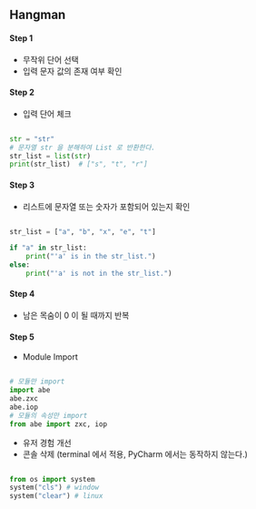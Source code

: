 ## Hangman

#### Step 1

- 무작위 단어 선택
- 입력 문자 값의 존재 여부 확인

#### Step 2

- 입력 단어 체크
```python

str = "str"
# 문자열 str 을 분해하여 List 로 반환한다.
str_list = list(str)
print(str_list)  # ["s", "t", "r"]
```

#### Step 3

- 리스트에 문자열 또는 숫자가 포함되어 있는지 확인

```python

str_list = ["a", "b", "x", "e", "t"]

if "a" in str_list:
    print("'a' is in the str_list.")
else:
    print("'a' is not in the str_list.")

```

#### Step 4

- 남은 목숨이 0 이 될 때까지 반복

#### Step 5

- Module Import
```python

# 모듈만 import
import abe
abe.zxc
abe.iop
# 모듈의 속성만 import
from abe import zxc, iop


```
- 유저 경험 개선
- 콘솔 삭제 (terminal 에서 적용, PyCharm 에서는 동작하지 않는다.)

```python

from os import system
system("cls") # window
system("clear") # linux

```